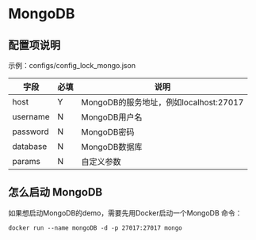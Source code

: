 # MongoDB

## 配置项说明     

示例：configs/config_lock_mongo.json

| 字段 | 必填 | 说明 |
| --- | --- | --- |
| host | Y | MongoDB的服务地址，例如localhost:27017 |
| username | N | MongoDB用户名 |
| password | N | MongoDB密码 |
| database | N | MongoDB数据库 |
| params | N | 自定义参数 |


## 怎么启动 MongoDB

如果想启动MongoDB的demo，需要先用Docker启动一个MongoDB 命令：

```shell 
docker run --name mongoDB -d -p 27017:27017 mongo
```

